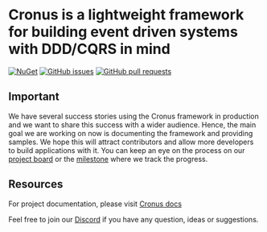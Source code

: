 # Cronus is a lightweight framework for building event driven systems with DDD/CQRS in mind

[![NuGet](https://img.shields.io/nuget/v/Cronus.svg)](https://www.nuget.org/packages/Cronus)
[![GitHub issues](https://img.shields.io/github/issues/Elders/Cronus/shields.svg)](https://github.com/Elders/Cronus/issues)
[![GitHub pull requests](https://img.shields.io/github/issues-pr/Elders/Cronus.svg)](https://github.com/Elders/Cronus/pulls)

## **Important**

We have several success stories using the Cronus framework in production and we want to share this success with a wider audience. Hence, the main goal we are working on now is documenting the framework and providing samples. We hope this will attract contributors and allow more developers to build applications with it. You can keep an eye on the process on our [project board](https://github.com/orgs/Elders/projects/1) or the [milestone](https://github.com/Elders/Cronus/issues?q=is%3Aissue+milestone%3A%22Docs+and+Samples%22) where we track the progress.

## Resources

For project documentation, please visit [Cronus docs](https://elders-oss.gitbook.io/cronus/)

Feel free to join our [Discord](https://discord.gg/WvM4mTU7CS) if you have any question, ideas or suggestions.
